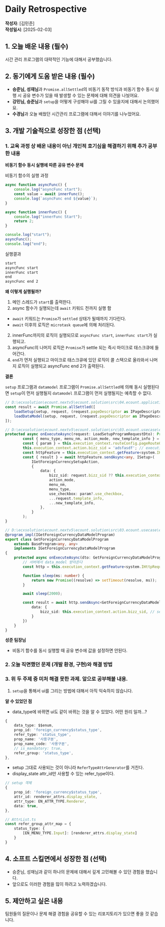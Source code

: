 # Daily Retrospective  
**작성자**: [김민준]  
**작성일시**: [2025-02-03]  

## 1. 오늘 배운 내용 (필수)  

시간 관리 프로그램의 대략적인 기능에 대해서 공부했습니다.


## 2. 동기에게 도움 받은 내용 (필수)
- **승준님, 성재님**과 `Promise.allSettled`의 비동기 동작 방식과 비동기 함수 동시 실행 시 공유 변수가 있을 때 발생할 수 있는 문제에 대해 의견을 나눴어요.
- **강민님, 승준님**과 `setup`을 어떻게 구성해야 ui를 그릴 수 있을지에 대해서 논의했어요.
- **수경님**과 오늘 배웠던 시간관리 프로그램에 대해서 이야기를 나누었어요.

## 3. 개발 기술적으로 성장한 점 (선택)

### 1. 교육 과정 상 배운 내용이 아닌 개인적 호기심을 해결하기 위해 추가 공부한 내용

**비동기 함수 동시 실행에 따른 공유 변수 문제**

비동기 함수의 실행 과정
```ts
async function asyncFunc() {
    console.log("asyncFunc start");
    const value = await innerFunc();
    console.log(`asyncFunc end ${value}`);
}

async function innerFunc() {
    console.log("innerFunc Start");
    return 2;
}

console.log("start");
asyncFunc();
console.log("end");
```

실행결과

```txt
start
asyncFunc start
innerFunc start
end
asyncFunc end 2
```

**왜 이렇게 실행될까?**
1. 메인 스레드가 `start`를 출력한다.
2. async 함수가 실행되는데 `await` 키워드 전까지 실행 함
- `await` 키워드는 `Promise`가 `settled` 상태가 될때까지 기다린다.
- `await` 이후의 로직은 `microtask queue`에 의해 처리된다.
2. innerFunc까지의 로직이 실행되므로 `asyncFunc start`, `innerFunc start`가 실행되고.
3. asyncFunc의 나머지 로직은 `Promise`가 settle 되는 즉시 마이크로 태스크큐에 들어간다.
4. `end`가 먼저 실행되고 마이크로 태스크큐에 있던 로직이 콜 스택으로 올라와서 나머지 로직이 실행되고 asyncFunc end 2가 출력된다.

**결론**

`setup` 프로그램과 `datamodel` 프로그램이 `Promise.allSettled`에 의해 동시 실행된다면 `setup`이 먼저 실행될지 `datamodel` 프로그램이 먼저 실행될지는 예측할 수 없다.

```ts
// D:\ecxsolution\ecount.nextv5\ecount.solution\src\04.ecount.application\ecount.application.common\src\browser\navigation\policy\load_setup.ts
const result = await Promise.allSettled([
    loadSetup(setup, request, (request.pageDescriptor as IPageDescriptor).routeOptions), // GetForeignCurrencySetupProgram 실행
    loadDataModel(setup, request, (request.pageDescriptor as IPageDescriptor).routeOptions), // GetForeignCurrencyDataModelProgram 실행
]);

// D:\ecxsolution\ecount.nextv5\ecount.solution\src\03.ecount.usecase\ecount.usecase.board\src\browser\program\GetForeignCurrencySetupProgram.ts
protected async onExecuteAsync(request: LoadSetupProgramRequestDto): Promise<ISetup> {
		const { menu_type, menu_nm, action_mode, new_template_info } = this._init(request);
		const { param } = this.execution_context.routeConfig.pageRouteOptions;
		this.execution_context.action.bizz_sid = 'adsfasdf'; // execution_context의 bizz_sid에 값을 설정하면 datamodel program에 값이 들어갈수도 아닐 수도 있다.
		const httpFeature = this.execution_context.getFeature<system.IHttpRequestFeature>(system.IHttpRequestFeature);
		const { result } = await httpFeature.sendAsync<any, ISetup>(
			IGetForeignCurrencySetupAction, 
			{
				data: {
					bizz_sid: request.bizz_sid ?? this.execution_context.action.bizz_sid,
					action_mode,
					menu_nm,
					menu_type,
					use_checkbox: param?.use_checkbox,
					...request.template_info,
					...new_template_info,
				},
			}
		);
}

// D:\ecxsolution\ecount.nextv5\ecount.solution\src\03.ecount.usecase\ecount.usecase.tutorials\src\browser\program\GetForeignCurrencyDataModelProgram.ts
@program_impl(IGetForeignCurrencyDataModelProgram)
export class GetForeignCurrencyDataModelProgram
	extends BaseProgram<any, any>
	implements IGetForeignCurrencyDataModelProgram
{
	protected async onExecuteAsync(dto: GetForeignCurrencyDataModelProgramRequest): Promise<any> {
		// 서버에서 data_model 받아온다
		const http = this.execution_context.getFeature<system.IHttpRequestFeature>(system.IHttpRequestFeature);

		function sleep(ms: number) {
			return new Promise((resolve) => setTimeout(resolve, ms));
		}

		await sleep(2000);

		const result = await http.sendAsync<GetForeignCurrencyDataModelProgramDto, any>(IGetForeignCurrencyDataAction, {
			data: {
				bizz_sid: this.execution_context.action.bizz_sid, // setup에서 설정한 bizz_sid가 undefined일지 값이 들어있을지 예측 불가능하다.
            }
        })
    }
}
```

**성준 팀장님**
- 비동기 함수를 동시 실행할 때 공유 변수에 값을 설정하면 안된다.


### 2. 오늘 직면했던 문제 (개발 환경, 구현)와 해결 방법


### 3. 위 두 주제 중 미처 해결 못한 과제. 앞으로 공부해볼 내용.

1. `setup`을 통해서 ui를 그리는 방법에 대해서 아직 익숙하지 않습니다.

**알 수 있었던 점**

- data_type에 바뀌면 ui도 같이 바뀌는 것을 알 수 있었다. 어떤 원리 일까...?
```ts
{
    data_type: $$enum,
    prop_id: 'foreign_currency$status_type',
    refer_type: 'status_type',
    prop_name: '사용구분',
    prop_name_code: '사용구분',
    // is_mandatory: true,
    refer_group: 'status_type',
},
```

- setup 그대로 사용되는 것이 아니라 `ReferTypeAttrGenerator`를 거친다.
- display_state attr_id만 사용할 수 있는 refer_type이다.

```ts
// setup 객체
{
    prop_id: 'foreign_currency$status_type',
    attr_id: renderer_attrs.display_state,
    attr_type: EN_ATTR_TYPE.Renderer,
    data: true,
},

// AttrList.ts
const refer_group_attr_map = {
	status_type: {
		[EN_MENU_TYPE.Input]: [renderer_attrs.display_state]
    }
}
```

## 4. 소프트 스킬면에서 성장한 점  (선택)  

- 승준님, 성재님과 같이 하나의 문제에 대해서 깊게 고민해볼 수 있던 경험을 했습니다. 
- 앞으로도 이러한 경험을 많이 하려고 노력하겠습니다.

## 5. 제안하고 싶은 내용

팀원들의 질문이나 문제 해결 경험을 공유할 수 있는 리포지토리가 있으면 좋을 것 같습니다.
